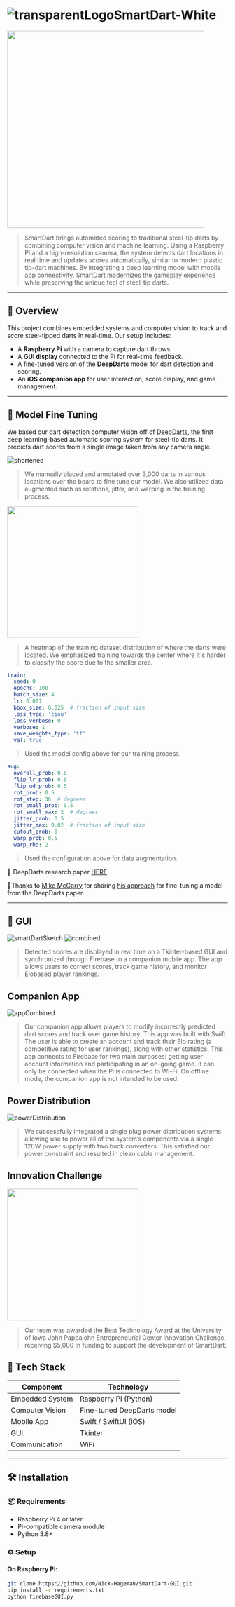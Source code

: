 # ![transparentLogoSmartDart-White](https://github.com/user-attachments/assets/45f24b3b-3012-4d5a-9095-dfa60ff5bd01)

<img src="https://github.com/user-attachments/assets/caed2095-f7e9-4fd6-9cfc-02acd6904624" width="450"/>

> SmartDart brings automated scoring to traditional steel-tip darts by combining computer vision and machine learning. Using a
Raspberry Pi and a high-resolution camera, the system detects dart locations in real time and updates scores automatically, similar to
modern plastic tip-dart machines. By integrating a deep learning model with mobile app connectivity, SmartDart modernizes the
gameplay experience while preserving the unique feel of steel-tip darts.

---

## 🎯 Overview

This project combines embedded systems and computer vision to track and score steel-tipped darts in real-time. Our setup includes:

- A **Raspberry Pi** with a camera to capture dart throws.
- A **GUI display** connected to the Pi for real-time feedback.
- A fine-tuned version of the **DeepDarts** model for dart detection and scoring.
- An **iOS companion app** for user interaction, score display, and game management.

---
## 🔨 Model Fine Tuning

We based our dart detection computer vision off of [DeepDarts](https://arxiv.org/abs/2105.09880), the first deep learning-based automatic scoring system for steel-tip darts. It predicts dart scores from a single image taken from any camera angle.


![shortened](https://github.com/user-attachments/assets/0e79066a-056f-4ae3-8850-f6e9d3ec1573)

> We manually placed and annotated over 3,000 darts in various locations over the board to fine tune our model. We also utilized data augmented such as rotations, jitter, and warping in the training process.


<img src="https://github.com/user-attachments/assets/725ff100-5b95-48b4-8f1c-4276f4d1f79b" width="300"/>

> A heatmap of the training dataset distribution of where the darts were located. We emphasized training towards the center where it's harder to classify the score due to the smaller area.

```yaml
train:
  seed: 0
  epochs: 100
  batch_size: 4
  lr: 0.001
  bbox_size: 0.025  # fraction of input size
  loss_type: 'ciou'
  loss_verbose: 0
  verbose: 1
  save_weights_type: 'tf'
  val: true
```
> Used the model config above for our training process.

```yaml
aug:
  overall_prob: 0.8
  flip_lr_prob: 0.5
  flip_ud_prob: 0.5
  rot_prob: 0.5
  rot_step: 36  # degrees
  rot_small_prob: 0.5
  rot_small_max: 2  # degrees
  jitter_prob: 0.5
  jitter_max: 0.02  # fraction of input size
  cutout_prob: 0
  warp_prob: 0.5
  warp_rho: 2
```
> Used the configuration above for data augmentation.

📝 DeepDarts research paper [HERE](https://arxiv.org/pdf/2105.09880)

🙌Thanks to [Mike McGarry](https://www.linkedin.com/in/mikejmcgarry/) for sharing [his approach](https://www.linkedin.com/pulse/applying-artificial-intelligence-automatically-score-darts-mcgarry/) for fine-tuning a model from the DeepDarts paper.


---
## 🥧 GUI
![smartDartSketch](https://github.com/user-attachments/assets/21260dee-2d5d-4307-99dd-1a02d5b15349)
![combined](https://github.com/user-attachments/assets/b942305d-c0ee-4b4f-a0fb-bb11265ba4ff)

> Detected scores are displayed in real time
on a Tkinter-based GUI and synchronized
through Firebase to a companion mobile app. The app allows users to correct
scores, track game history, and monitor Elobased player rankings.

## Companion App
![appCombined](https://github.com/user-attachments/assets/e07cde13-5cf6-4f1c-be73-545be5f4339c)

> Our companion app allows players to modify incorrectly predicted dart scores and track user game history. This app was built with Swift.  The user is able to create an account and track their Elo rating (a competitive rating for user rankings), along with other statistics. This app connects to Firebase for two main purposes: getting user account information and participating in  an on-going game. It can only be connected when the Pi is connected to Wi-Fi. On offline mode, the companion app is not intended to be used.

## Power Distribution
![powerDistribution](https://github.com/user-attachments/assets/ccc61447-259d-436a-9d62-f1d1cb9a91a2)

> We successfully integrated a single plug power distribution systems allowing use to power all of the system’s components via a single 120W power supply with two buck converters. This satisfied our power constraint and resulted in clean cable management. 

## Innovation Challenge
<img src="https://github.com/user-attachments/assets/b0a1b8f0-e9ad-49ac-a94a-4a11d3a100a1" width="300"/>

> Our team was awarded the Best Technology Award at the University of Iowa John Pappajohn Entrepreneurial Center Innovation Challenge, receiving $5,000 in funding to support the development of SmartDart.

## 🧠 Tech Stack

| Component         | Technology                 |
|------------------|----------------------------|
| Embedded System  | Raspberry Pi (Python)      |
| Computer Vision  | Fine-tuned DeepDarts model |
| Mobile App       | Swift / SwiftUI (iOS)      |
| GUI              | Tkinter |
| Communication    | WiFi |

---

## 🛠️ Installation

### 📦 Requirements

- Raspberry Pi 4 or later
- Pi-compatible camera module
- Python 3.8+

### ⚙️ Setup

#### On Raspberry Pi:

```bash
git clone https://github.com/Nick-Hageman/SmartDart-GUI.git
pip install -r requirements.txt
python firebaseGUI.py
